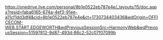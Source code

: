 https://onedrive.live.com/personal/8b1e0522eb787e4e/_layouts/15/doc.aspx?resid=faba6165-674a-4ef3-91ee-a11cf1dd3df4&cid=8b1e0522eb787e4e&ct=1730734403436&wdOrigin=OFFICECOM-WEB.START.EDGEWORTH&wdPreviousSessionSrc=HarmonyWeb&wdPreviousSession=51597812-9d87-493d-86c2-52c07f07099b
